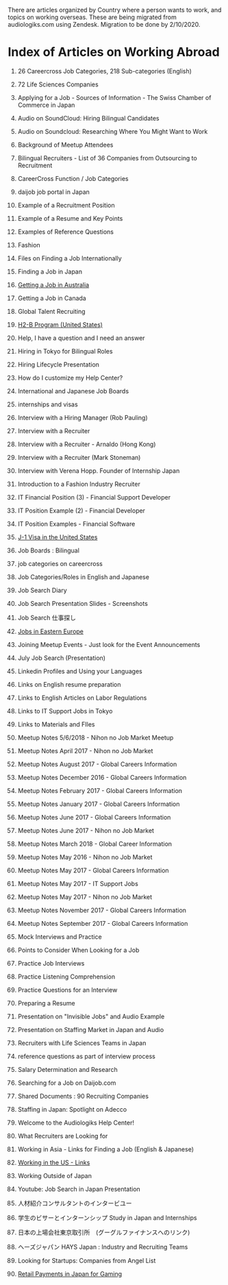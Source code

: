 There are articles organized by Country where a person wants to work, and topics on working overseas. These are being migrated from audiologiks.com using Zendesk. Migration to be done by 2/10/2020.


#	Index of Articles on Working Abroad

1. 26 Careercross Job Categories, 218 Sub-categories (English)

2.  72 Life Sciences Companies

3.  Applying for a Job - Sources of Information - The Swiss Chamber of Commerce in Japan

4.	Audio on SoundCloud: Hiring Bilingual Candidates

5.	Audio on Soundcloud: Researching Where You Might Want to Work

6.	Background of Meetup Attendees

7.	Bilingual Recruiters - List of 36 Companies from Outsourcing to Recruitment

8.	CareerCross Function / Job Categories

9.	daijob job portal in Japan

10.	Example of a Recruitment Position

11.	Example of a Resume and Key Points

12.	Examples of Reference Questions

13.	Fashion

14.	Files on Finding a Job Internationally

15.	Finding a Job in Japan

16.	[Getting a Job in Australia](https://github.com/audiologiks/webclient/blob/master/kb/workabroad/Australia/gettingajob.md)

17.	Getting a Job in Canada

18.	Global Talent Recruiting

19.	[H2-B Program (United States)](https://github.com/audiologiks/webclient/blob/master/kb/workabroad/USA/h2bvisa.md)

20.	Help, I have a question and I need an answer

21.	Hiring in Tokyo for Bilingual Roles

22.	Hiring Lifecycle Presentation

23.	How do I customize my Help Center?

24.	International and Japanese Job Boards

25.	internships and visas

26.	Interview with a Hiring Manager (Rob Pauling)

27.	Interview with a Recruiter

28.	Interview with a Recruiter - Arnaldo (Hong Kong)

29.	Interview with a Recruiter (Mark Stoneman)

30.	Interview with Verena Hopp. Founder of Internship Japan

31.	Introduction to a Fashion Industry Recruiter

32.	IT Financial Position (3) - Financial Support Developer

33.	IT Position Example (2) - Financial Developer

34.	IT Position Examples - Financial Software

35.	[J-1 Visa in the United States](https://github.com/audiologiks/webclient/blob/master/kb/workabroad/USA/j1visa.md)

36.	Job Boards : Bilingual

37.	job categories on careercross

38.	Job Categories/Roles in English and Japanese

39.	Job Search Diary

40.	Job Search Presentation Slides - Screenshots

41.	Job Search 仕事探し

42.	[Jobs in Eastern Europe](https://github.com/audiologiks/webclient/blob/master/kb/workabroad/EU/easterneurope.md)

43.	Joining Meetup Events - Just look for the Event Announcements

44.	July Job Search (Presentation)

45.	Linkedin Profiles and Using your Languages

46.	Links on English resume preparation

47.	Links to English Articles on Labor Regulations

48.	Links to IT Support Jobs in Tokyo

49.	Links to Materials and FIles

50.	Meetup Notes 5/6/2018 - Nihon no Job Market Meetup

51.	Meetup Notes April 2017 - Nihon no Job Market

52.	Meetup Notes August 2017 - Global Careers Information

53.	Meetup Notes December 2016 - Global Careers Information

54.	Meetup Notes February 2017 - Global Careers Information

55.	Meetup Notes January 2017 - Global Careers Information

56.	Meetup Notes June 2017 - Global Careers Information

57.	Meetup Notes June 2017 - Nihon no Job Market

58.	Meetup Notes March 2018 - Global Career Information

59.	Meetup Notes May 2016 - Nihon no Job Market

60.	Meetup Notes May 2017 - Global Careers Information

61.	Meetup Notes May 2017 - IT Support Jobs

62.	Meetup Notes May 2017 - Nihon no Job Market

63.	Meetup Notes November 2017 - Global Careers Information

64.	Meetup Notes September 2017 - Global Careers Information

65.	Mock Interviews and Practice

66.	Points to Consider When Looking for a Job

67.	Practice Job Interviews

68.	Practice Listening Comprehension

69.	Practice Questions for an Interview

70.	Preparing a Resume

71.	Presentation on "Invisible Jobs" and Audio Example

72.	Presentation on Staffing Market in Japan and Audio

73.	Recruiters with Life Sciences Teams in Japan

74.	reference questions as part of interview process

75.	Salary Determination and Research

76.	Searching for a Job on Daijob.com

77.	Shared Documents : 90 Recruiting Companies

78.	Staffing in Japan: Spotlight on Adecco

79.	Welcome to the Audiologiks Help Center!

80.	What Recruiters are Looking for

81.	Working in Asia - Links for Finding a Job (English & Japanese)

82.	[Working in the US - Links](https://github.com/audiologiks/webclient/blob/master/kb/workabroad/USA/readme.md)

83.	Working Outside of Japan

84.	Youtube: Job Search in Japan Presentation

85.	人材紹介コンサルタントのインタービユー

86.	学生のビサーとインターンシップ Study in Japan and Internships

87.	日本の上場会社東京取引所　(グーグルファイナンスへのリンク)

88.	ヘーズジャパン HAYS Japan : Industry and Recruiting Teams

89.	Looking for Startups: Companies from Angel List

90. [Retail Payments in Japan for Gaming](https://github.com/audiologiks/webclient/blob/master/kb/workabroad/retailpayments.md)
